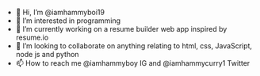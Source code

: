 - 👋 Hi, I’m @iamhammyboi19
- 👀 I’m interested in programming
- 🌱 I’m currently working on a resume builder web app inspired by resume.io
- 💞️ I’m looking to collaborate on anything relating to html, css, JavaScript, node js and python  
- 📫 How to reach me @iamhammyboy IG and @iamhammycurry1 Twitter

<!---
iamhammyboi19/iamhammyboi19 is a ✨ special ✨ repository because its `README.md` (this file) appears on your GitHub profile.
You can click the Preview link to take a look at your changes.
--->

